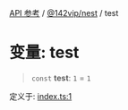 [API 参考](../../../index.md) / [@142vip/nest](../index.md) / test

# 变量: test

> `const` **test**: `1` = `1`

定义于: [index.ts:1](https://github.com/142vip/core-x/blob/366c03709f86a3eb43798cad6f972465bd93322a/packages/nest/src/index.ts#L1)
